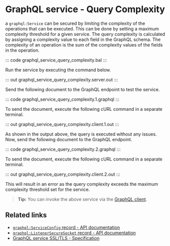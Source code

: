 # GraphQL service - Query Complexity

a `graphql:Service` can be secured by limiting the complexity of the operations that can be executed. This can be done by setting a maximum complexity threshold for a given service. The query complexity is calculated by assigning a complexity value to each field in the GraphQL schema. The complexity of an operation is the sum of the complexity values of the fields in the operation.

::: code graphql_service_query_complexity.bal :::

Run the service by executing the command below.

::: out graphql_service_query_complexity.server.out :::

Send the following document to the GraphQL endpoint to test the service.

::: code graphql_service_query_complexity.1.graphql :::

To send the document, execute the following cURL command in a separate terminal.

::: out graphql_service_query_complexity.client.1.out :::

As shown in the output above, the query is executed without any issues. Now, send the following document to the GraphQL endpoint.

::: code graphql_service_query_complexity.2.graphql :::

To send the document, execute the following cURL command in a separate terminal.

::: out graphql_service_query_complexity.client.2.out :::

This will result in an error as the query complexity exceeds the maximum complexity threshold set for the service.

>**Tip:** You can invoke the above service via the [GraphQL client](/learn/by-example/graphql-client-query-endpoint/).

## Related links

- [`graphql:ServiceConfig` record - API documentation](https://lib.ballerina.io/ballerina/graphql/latest#ListenerConfiguration)
- [`graphql:ListenerSecureSocket` record - API documentation](https://lib.ballerina.io/ballerina/graphql/latest#ListenerSecureSocket)
- [GraphQL service SSL/TLS - Specification](/spec/graphql/#8311-ssltls)
